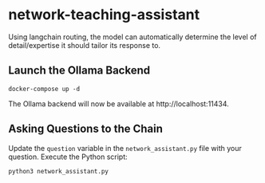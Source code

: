 # network-teaching-assistant
Using langchain routing, the model can automatically determine the level of detail/expertise it should tailor its response to.

## Launch the Ollama Backend
```
docker-compose up -d
```
The Ollama backend will now be available at http://localhost:11434.

## Asking Questions to the Chain
Update the ```question``` variable in the ```network_assistant.py``` file with your question.
Execute the Python script:
```
python3 network_assistant.py
```
